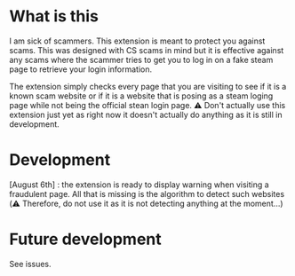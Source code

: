 # What is this

I am sick of scammers. This extension is meant to protect you against scams. This was designed with CS scams in mind but it is effective against any scams where the scammer tries to get you to log in on a fake steam page to retrieve your login information.

The extension simply checks every page that you are visiting to see if it is a known scam website or if it is a website that is posing as a steam loging page while not being the official stean login page. :warning: Don't actually use this extension just yet as right now it doesn't actually do anything as it is still in development.

# Development

[August 6th] : the extension is ready to display warning when visiting a fraudulent page. All that is missing is the algorithm to detect such websites (:warning: Therefore, do not use it as it is not detecting anything at the moment...)

# Future development

See issues.